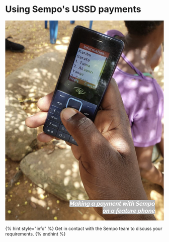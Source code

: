 # Using Sempo's USSD payments

![](../.gitbook/assets/screen-shot-2020-09-11-at-8.04.20-am.png)

{% hint style="info" %}
Get in contact with the Sempo team to discuss your requirements.
{% endhint %}

